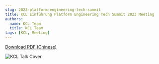 ```yaml
---
slug: 2023-platform-engineering-tech-summit
title: KCL Einführung Platform Engineering Tech Summit 2023 Meeting
authors:
  name: KCL Team
  title: KCL Team
tags: [KCL, Meeting]
---
```


[Download PDF (Chinese)](https://kcl-lang.github.io/talks/kcl-platform-engineering-tech-summit2023.pdf)

![KCL Talk Cover](/img/blog/2023-09-01-kcl-platform-engineering-tech-summit/talk-cover.jpg)
